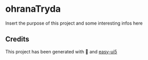 # ohranaTryda

Insert the purpose of this project and some interesting infos here

## Credits

This project has been generated with 💙 and [easy-ui5](https://github.com/SAP)
